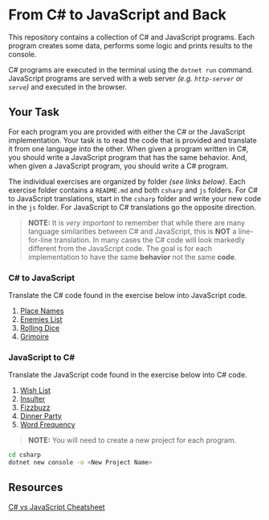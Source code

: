 # From C# to JavaScript and Back

This repository contains a collection of C# and JavaScript programs. Each program creates some data, performs some logic and prints results to the console.

C# programs are executed in the terminal using the `dotnet run` command. JavaScript programs are served with a web server _(e.g. `http-server` or `serve`)_ and executed in the browser.

## Your Task

For each program you are provided with either the C# or the JavaScript implementation. Your task is to read the code that is provided and translate it from one language into the other. When given a program written in C#, you should write a JavaScript program that has the same behavior. And, when given a JavaScript program, you should write a C# program.

The individual exercises are organized by folder _(see links below)_. Each exercise folder contains a `README.md` and both `csharp` and `js` folders. For C# to JavaScript translations, start in the `csharp` folder and write your new code in the `js` folder. For JavaScript to C# translations go the opposite direction.

> **NOTE:** It is _very important_ to remember that while there are many language similarities between C# and JavaScript, this is **NOT** a line-for-line translation. In many cases the C# code will look markedly different from the JavaScript code. The goal is for each implementation to have the same **behavior** not the same **code**.

### C# to JavaScript

Translate the C# code found in the exercise below into JavaScript code.

1. [Place Names](./place-names/)
1. [Enemies List](./enemies-list/)
1. [Rolling Dice](./rolling-dice/)
1. [Grimoire](./grimoire/)

### JavaScript to C#

Translate the JavaScript code found in the exercise below into C# code.

1. [Wish List](./wish-list/)
1. [Insulter](./insulter)
1. [Fizzbuzz](./fizzbuzz)
1. [Dinner Party](./dinner-party)
1. [Word Frequency](./word-frequency)

> **NOTE:** You will need to create a new project for each program.

```sh
cd csharp
dotnet new console -o <New Project Name>
```

## Resources

[C# vs JavaScript Cheatsheet](./CSHARP_JAVASCRIPT_COMPARISON.md)
